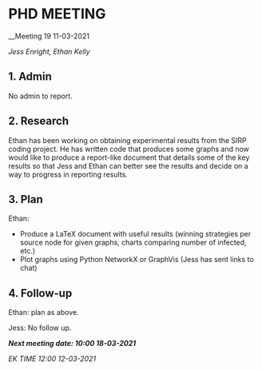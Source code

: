 # PHD MEETING

__Meeting 19
11-03-2021

_Jess Enright,_
_Ethan Kelly_


## 1. Admin

No admin to report.

## 2. Research

Ethan has been working on obtaining experimental results from the SIRP coding project. He has written code that produces some graphs and now would like to produce a report-like document that details some of the key results so that Jess and Ethan can better see the results and decide on a way to progress in reporting results.


## 3. Plan
Ethan: 
* Produce a LaTeX document with useful results (winning strategies per source node for given graphs, charts comparing number of infected, etc.)
* Plot graphs using Python NetworkX or GraphVis (Jess has sent links to chat)

## 4. Follow-up

Ethan: plan as above.

Jess: No follow up.


**_Next meeting date: 10:00 18-03-2021_**



_EK TIME 12:00 12-03-2021_
